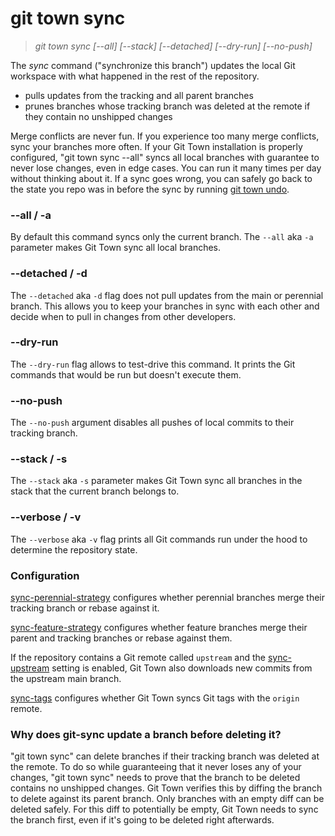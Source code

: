 # git town sync

> _git town sync [--all] [--stack] [--detached] [--dry-run] [--no-push]_

The _sync_ command ("synchronize this branch") updates the local Git workspace
with what happened in the rest of the repository.

- pulls updates from the tracking and all parent branches
- prunes branches whose tracking branch was deleted at the remote if they
  contain no unshipped changes

Merge conflicts are never fun. If you experience too many merge conflicts, sync
your branches more often. If your Git Town installation is properly configured,
"git town sync --all" syncs all local branches with guarantee to never lose
changes, even in edge cases. You can run it many times per day without thinking
about it. If a sync goes wrong, you can safely go back to the state you repo was
in before the sync by running [git town undo](undo.md).

### --all / -a

By default this command syncs only the current branch. The `--all` aka `-a`
parameter makes Git Town sync all local branches.

### --detached / -d

The `--detached` aka `-d` flag does not pull updates from the main or perennial
branch. This allows you to keep your branches in sync with each other and decide
when to pull in changes from other developers.

### --dry-run

The `--dry-run` flag allows to test-drive this command. It prints the Git
commands that would be run but doesn't execute them.

### --no-push

The `--no-push` argument disables all pushes of local commits to their tracking
branch.

### --stack / -s

The `--stack` aka `-s` parameter makes Git Town sync all branches in the stack
that the current branch belongs to.

### --verbose / -v

The `--verbose` aka `-v` flag prints all Git commands run under the hood to
determine the repository state.

### Configuration

[sync-perennial-strategy](../preferences/sync-perennial-strategy.md) configures
whether perennial branches merge their tracking branch or rebase against it.

[sync-feature-strategy](../preferences/sync-feature-strategy.md) configures
whether feature branches merge their parent and tracking branches or rebase
against them.

If the repository contains a Git remote called `upstream` and the
[sync-upstream](../preferences/sync-upstream.md) setting is enabled, Git Town
also downloads new commits from the upstream main branch.

[sync-tags](../preferences/sync-tags.md) configures whether Git Town syncs Git
tags with the `origin` remote.

### Why does git-sync update a branch before deleting it?

"git town sync" can delete branches if their tracking branch was deleted at the
remote. To do so while guaranteeing that it never loses any of your changes,
"git town sync" needs to prove that the branch to be deleted contains no
unshipped changes. Git Town verifies this by diffing the branch to delete
against its parent branch. Only branches with an empty diff can be deleted
safely. For this diff to potentially be empty, Git Town needs to sync the branch
first, even if it's going to be deleted right afterwards.
